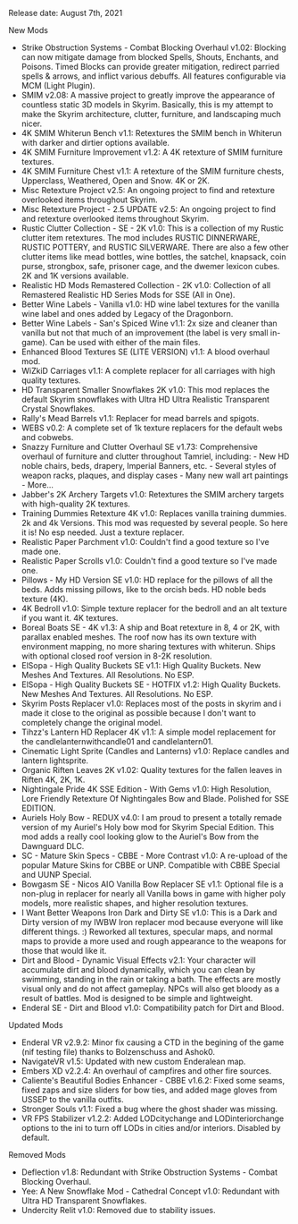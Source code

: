 
Release date: August 7th, 2021

New Mods
- Strike Obstruction Systems - Combat Blocking Overhaul v1.02: Blocking can now mitigate damage from blocked Spells, Shouts, Enchants, and Poisons. Timed Blocks can provide greater mitigation, redirect parried spells & arrows, and inflict various debuffs. All features configurable via MCM (Light Plugin).
- SMIM v2.08: A massive project to greatly improve the appearance of countless static 3D models in Skyrim. Basically, this is my attempt to make the Skyrim architecture, clutter, furniture, and landscaping much nicer.
- 4K SMIM Whiterun Bench v1.1: Retextures the SMIM bench in Whiterun with darker and dirtier options available.
- 4K SMIM Furniture Improvement v1.2: A 4K retexture of SMIM furniture textures.
- 4K SMIM Furniture Chest v1.1: A retexture of the SMIM furniture chests, Upperclass, Weathered, Open and Snow. 4K or 2K.
- Misc Retexture Project v2.5: An ongoing project to find and retexture overlooked items throughout Skyrim.
- Misc Retexture Project - 2.5 UPDATE v2.5: An ongoing project to find and retexture overlooked items throughout Skyrim. 
- Rustic Clutter Collection - SE - 2K v1.0: This is a collection of my Rustic clutter item retextures. The mod includes RUSTIC DINNERWARE, RUSTIC POTTERY, and RUSTIC SILVERWARE. There are also a few other clutter items like mead bottles, wine bottles, the satchel, knapsack, coin purse, strongbox, safe, prisoner cage, and the dwemer lexicon cubes. 2K and 1K versions available. 
- Realistic HD Mods Remastered Collection - 2K v1.0: Collection of all Remastered Realistic HD Series Mods for SSE (All in One).  
- Better Wine Labels - Vanilla v1.0: HD wine label textures for the vanilla wine label and ones added by Legacy of the Dragonborn.
- Better Wine Labels - San's Spiced Wine  v1.1: 2x size and cleaner than vanilla but not that much of an improvement (the label is very small in-game). Can be used with either of the main files.
- Enhanced Blood Textures SE (LITE VERSION) v1.1: A blood overhaul mod.
- WiZkiD Carriages v1.1: A complete replacer for all carriages with high quality textures.
- HD Transparent Smaller Snowflakes 2K v1.0: This mod replaces the default Skyrim snowflakes with Ultra HD Ultra Realistic Transparent Crystal Snowflakes. 
- Rally's Mead Barrels v1.1: Replacer for mead barrels and spigots.
- WEBS v0.2: A complete set of 1k texture replacers for the default webs and cobwebs. 
- Snazzy Furniture and Clutter Overhaul SE v1.73: Comprehensive overhaul of furniture and clutter throughout Tamriel, including: - New HD noble chairs, beds, drapery, Imperial Banners, etc. - Several styles of weapon racks, plaques, and display cases - Many new wall art paintings - More...
- Jabber's 2K Archery Targets v1.0: Retextures the SMIM archery targets with high-quality 2K textures.
- Training Dummies Retexture 4K v1.0: Replaces vanilla training dummies. 2k and 4k Versions. This mod was requested by several people. So here it is! No esp needed. Just a texture replacer.
- Realistic Paper Parchment v1.0: Couldn't find a good texture so I've made one.
- Realistic Paper Scrolls v1.0: Couldn't find a good texture so I've made one.
- Pillows - My HD Version SE v1.0: HD replace for the pillows of all the beds. Adds missing pillows, like to the orcish beds. HD noble beds texture (4K). 
- 4K Bedroll v1.0: Simple texture replacer for the bedroll and an alt texture if you want it.  4K textures.
- Boreal Boats SE - 4K v1.3: A ship and Boat retexture in 8, 4 or 2K, with parallax enabled meshes. The roof now has its own texture with environment mapping, no more sharing textures with whiterun. Ships with optional closed roof version in 8-2K resolution.
- ElSopa - High Quality Buckets SE v1.1: High Quality Buckets. New Meshes And Textures. All Resolutions. No ESP.
- ElSopa - High Quality Buckets SE - HOTFIX v1.2: High Quality Buckets. New Meshes And Textures. All Resolutions. No ESP.
- Skyrim Posts Replacer v1.0: Replaces most of the posts in skyrim and i made it close to the original as possible because I don't want to completely change the original model.
- Tihzz's Lantern HD Replacer 4K v1.1: A simple model replacement for the candlelanternwithcandle01 and candlelantern01.
- Cinematic Light Sprite (Candles and Lanterns) v1.0: Replace candles and lantern lightsprite.
- Organic Riften Leaves 2K v1.02: Quality textures for the fallen leaves in Riften 4K, 2K, 1K.
- Nightingale Pride 4K SSE Edition - With Gems v1.0: High Resolution, Lore Friendly Retexture Of Nightingales Bow and Blade. Polished for SSE EDITION.
- Auriels Holy Bow - REDUX v4.0: I am proud to present a totally remade version of my Auriel's Holy bow mod for Skyrim Special Edition. This mod adds a really cool looking glow to the Auriel's Bow from the Dawnguard DLC.
- SC - Mature Skin Specs - CBBE - More Contrast v1.0: A re-upload of the popular Mature Skins for CBBE or UNP. Compatible with CBBE Special and UUNP Special.
- Bowgasm SE - Nicos AIO Vanilla Bow Replacer SE v1.1: Optional file is a non-plug in replacer for nearly all Vanilla bows in game with higher poly models, more realistic shapes, and higher resolution textures.
- I Want Better Weapons Iron Dark and Dirty SE v1.0: This is a Dark and Dirty version of my IWBW Iron replacer mod because everyone will like different things. :) Reworked all textures, specular maps, and normal maps to provide a more used and rough appearance to the weapons for those that would like it.
- Dirt and Blood - Dynamic Visual Effects v2.1: Your character will accumulate dirt and blood dynamically, which you can clean by swimming, standing in the rain or taking a bath. The effects are mostly visual only and do not affect gameplay. NPCs will also get bloody as a result of battles. Mod is designed to be simple and lightweight.
- Enderal SE - Dirt and Blood v1.0: Compatibility patch for Dirt and Blood.


Updated Mods
- Enderal VR v2.9.2: Minor fix causing a CTD in the begining of the game (nif testing file) thanks to Bolzenschuss and Ashok0.
- NavigateVR v1.5: Updated with new custom Enderalean map.
- Embers XD v2.2.4: An overhaul of campfires and other fire sources.
- Caliente's Beautiful Bodies Enhancer - CBBE v1.6.2: Fixed some seams, fixed zaps and size sliders for bow ties, and added mage gloves from USSEP to the vanilla outfits.
- Stronger Souls v1.1: Fixed a bug where the ghost shader was missing.
- VR FPS Stabilizer v1.2.2: Added LODcitychange and LODinteriorchange options to the ini to turn off LODs in cities and/or interiors. Disabled by default.

Removed Mods
- Deflection v1.8:  Redundant with Strike Obstruction Systems - Combat Blocking Overhaul.
- Yee: A New Snowflake Mod - Cathedral Concept v1.0: Redundant with Ultra HD Transparent Snowflakes.
- Undercity Relit v1.0: Removed due to stability issues.
